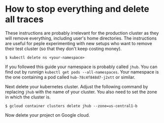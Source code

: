 # How to stop everything and delete all traces

These instructions are probably irrelevant for the production cluster as they
will remove everything, including user's home directories. The instructions
are useful for peple experimenting with new setups who want to remove their
test cluster (so that they don't keep costing money).

```
$ kubectl delete ns <your-namespace>
```

If you followed this guide your namespace is probably called `jhub`. You can
find out by runnign `kubectl get pods --all-namespaces`. Your namespace is the
one containing a pod called `hub-78c4f848d7-j2xtt` or similar.

Next delete your kubernetes cluster. Adjust the following command by replacing
`jhub` with the name of your cluster.
You also need to set the zone in which the cluster is.
```
$ gcloud container clusters delete jhub --zone=us-central1-b
```

Now delete your project on Google cloud.
